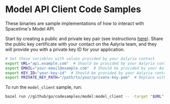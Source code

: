 # Model API Client Code Samples

These binaries are sample implementations of how to interact with Spacetime's
Model API.

Start by creating a public and private key pair (see instructions [here](https://docs.spacetime.aalyria.com/authentication)).
Share the public key certificate with your contact on the Aalyria team, and they will provide you with a private key ID for 
your application.

```sh
# Set these variables with values provided by your Aalyria contact
export URL="api.example.com"  # Should be provided by your Aalyria contact
export EMAIL="your-email@example.com"  # Should be provided by your Aalyria contact
export KEY_ID="your-key-id"  # Should be provided by your Aalyria contact
export PRIVATE_KEY_PATH="/path/to/your/private-key.pem"  # Replace with actual path
```

To run the `model_client` sample, run:
```sh
bazel run //github/go/codesamples/model:model_client -- -target "$URL" -email "$EMAIL" -key_id "$KEY_ID" -private_key_path "$PRIVATE_KEY_PATH"
```
